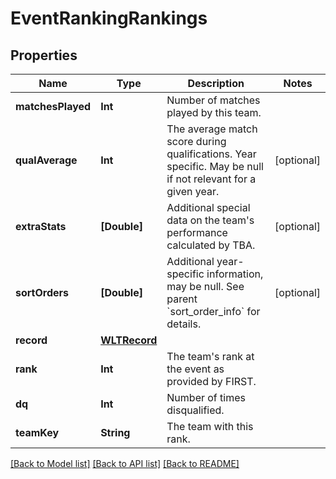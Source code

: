 # EventRankingRankings

## Properties
Name | Type | Description | Notes
------------ | ------------- | ------------- | -------------
**matchesPlayed** | **Int** | Number of matches played by this team. | 
**qualAverage** | **Int** | The average match score during qualifications. Year specific. May be null if not relevant for a given year. | [optional] 
**extraStats** | **[Double]** | Additional special data on the team&#39;s performance calculated by TBA. | [optional] 
**sortOrders** | **[Double]** | Additional year-specific information, may be null. See parent &#x60;sort_order_info&#x60; for details. | [optional] 
**record** | [**WLTRecord**](WLTRecord.md) |  | 
**rank** | **Int** | The team&#39;s rank at the event as provided by FIRST. | 
**dq** | **Int** | Number of times disqualified. | 
**teamKey** | **String** | The team with this rank. | 

[[Back to Model list]](../README.md#documentation-for-models) [[Back to API list]](../README.md#documentation-for-api-endpoints) [[Back to README]](../README.md)



